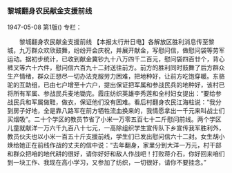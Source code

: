 ### 黎城翻身农民献金支援前线

1947-05-08
第1版()
专栏：

　　黎城翻身农民献金支援前线
    【本报太行卅日电】各解放区胜利消息传至黎城，九万群众欢欣鼓舞，纷纷开会庆祝，并展开献金，写慰问信，做慰问袋等劳军运动。据初步统计，已收到献金冀钞九十八万四千二百元，慰问袋四百廿个，背心裤叉等六十六件，慰问信六百九十二封送往前方。前方的胜利同时鼓舞了后方群众生产情绪，群众正想尽一切办法克服劳力困难，把地种好，让前方吃饱穿暖。东骆驼的互助组，已由七户增至十六户，提出保证把军属和参战民兵的地种好，该村已将所有军属、参战民兵麦地锄完。霞庄纺织英雄李秀莲和全村妇女提出：“要给参战民兵和军属做鞋，做衣，保证他们没有困难。看后村翻身农民江海柱说：“我分到房子好地，全是靠八路军在前方牺牲流血换来的，我情愿拿出一千元来叫战士们买烟吸”。二十个学区的教员节省了小米一万零五百七十二斤慰问前线。两个学区儿童就献洋一万六千九百八十七元，一高除组织学生宣传队下乡宣传我军胜利外，教员伙夫也以小米一百五十斤支援前线，学生们已发出慰问信六十二封。女生胡小焕给她正在前线作战的丈夫的信中说：“去年翻身，家里分到大洋一万元，村干部和群众把咱的地代耕的很好，请你好好和敌人作战吧！打败蒋介石，你好回来咱们到一块工作、我现在高小学习，又参加了纺织，一切很好，请你不要挂念。”
